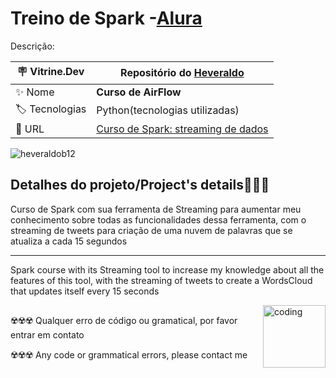 # Treino de Spark -[Alura](https://www.alura.com.br)

Descrição:

| :placard: Vitrine.Dev |    Repositório do [Heveraldo](https://www.linkedin.com/in/heveraldo-serra-7b3544200/)  |
| -------------  | --- |
| :sparkles: Nome        | **Curso de AirFlow**
| :label: Tecnologias | Python(tecnologias utilizadas)
| :rocket: URL         | [Curso de Spark: streaming de dados](https://cursos.alura.com.br/course/spark-streaming-dados)

<!-- Inserir imagem com a #vitrinedev ao final do link -->
<p align="left"> <img src="https://upload.wikimedia.org/wikipedia/commons/thumb/f/f3/Apache_Spark_logo.svg/2560px-Apache_Spark_logo.svg.png" alt="heveraldob12"/> </p>


## Detalhes do projeto/Project's details👨🏾‍💻

Curso de Spark com sua ferramenta de Streaming para aumentar meu conhecimento sobre todas as funcionalidades dessa ferramenta, com o streaming de tweets para criação de uma nuvem de palavras que se atualiza a cada 15 segundos

---

Spark course with its Streaming tool to increase my knowledge about all the features of this tool, with the streaming of tweets to create a WordsCloud that updates itself every 15 seconds

<img align="right" alt="coding" width="100" src="https://imagepng.org/wp-content/uploads/2018/08/twitter-icone-1024x1024.png#vitrinedev">

## 
☢️☢️☢️ Qualquer erro de código ou gramatical, por favor entrar em contato

☢️☢️☢️ Any code or grammatical errors, please contact me
